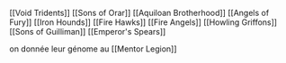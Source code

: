 [[Void Tridents]]
[[Sons of Orar]]
[[Aquiloan Brotherhood]]
[[Angels of Fury]]
[[Iron Hounds]]
[[Fire Hawks]]
[[Fire Angels]]
[[Howling Griffons]]
[[Sons of Guilliman]]
[[Emperor's Spears]]

on donnée leur génome au [[Mentor Legion]]
